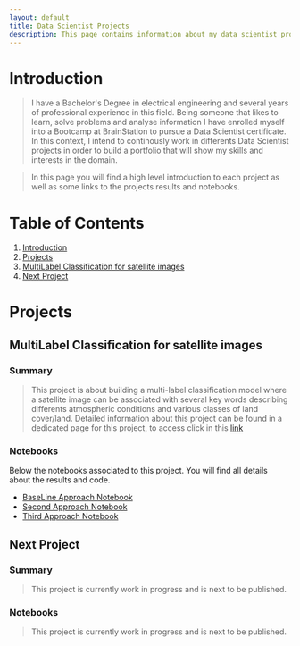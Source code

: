 ```yaml
---
layout: default
title: Data Scientist Projects
description: This page contains information about my data scientist projects
---
```


# Introduction
> I have a Bachelor's Degree in electrical engineering and several years of professional experience in this field. Being someone that likes to learn, solve problems and analyse information I have enrolled myself into a Bootcamp at BrainStation to pursue a Data Scientist certificate. In this context, I intend to continously work in differents Data Scientist projects in order to build a portfolio that will show my skills and interests in the domain.

> In this page you will find a high level introduction to each project as well as some links to the projects results and notebooks. 

# Table of Contents

1. [Introduction](#Introduction)
2. [Projects](#Projects)
3. [MultiLabel Classification for satellite images](#MultiLabel-Classification-for-satellite-images)
4. [Next Project](#Next-Project)

# Projects
## MultiLabel Classification for satellite images
### Summary
> This project is about building a multi-label classification model where a satellite image can be associated with several key words describing differents atmospheric conditions and various classes of land cover/land. Detailed information about this project can be found in a dedicated page for this project, to access click in this [link](./MultiLabel_ClassificationProject.html)

### Notebooks
Below the notebooks associated to this project. You will find all details about the results and code.
*   [BaseLine Approach Notebook](https://nbviewer.jupyter.org/github/brunilda-sa/multilabel_classification/blob/master/Capstone_BaselineAndSecondApproach.ipynb)
*   [Second Approach Notebook](https://nbviewer.jupyter.org/github/brunilda-sa/multilabel_classification/blob/master/Capstone_BaselineAndSecondApproach.ipynb)
*   [Third Approach Notebook](https://nbviewer.jupyter.org/github/brunilda-sa/multilabel_classification/blob/master/Capstone_ThirdApproach.ipynb)

## Next Project
### Summary
> This project is currently work in progress and is next to be published.

### Notebooks
> This project is currently work in progress and is next to be published.












